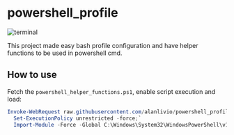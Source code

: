 # powershell_profile

![terminal](https://upload.wikimedia.org/wikipedia/commons/a/af/PowerShell_Core_6.0_icon.png)

This project made easy bash profile configuration and have helper functions to be used in powershell cmd.

## How to use

Fetch the  `powershell_helper_functions.ps1`, enable script execution and load:

```powershell
Invoke-WebRequest raw.githubusercontent.com/alanlivio/powershell_profile/master/powershell_profile.ps1 -OutFile C:\Windows\System32\WindowsPowerShell\v1.0\profile.ps1;`
  Set-ExecutionPolicy unrestricted -force;`
  Import-Module -Force -Global C:\Windows\System32\WindowsPowerShell\v1.0\profile.ps1
```

